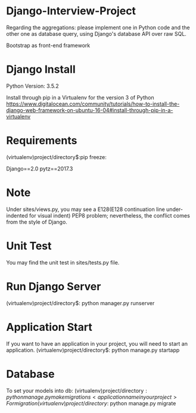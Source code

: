 # Django-Interview-Project
Regarding the aggregations: please implement one in Python code and the other one as database query, using Django's database API over raw SQL.

Bootstrap as front-end framework

# Django Install
Python Version: 3.5.2

Install through pip in a Virtualenv for the version 3 of Python <https://www.digitalocean.com/community/tutorials/how-to-install-the-django-web-framework-on-ubuntu-16-04#install-through-pip-in-a-virtualenv>


# Requirements
(virtualenv)project/directory$:pip freeze:

Django==2.0
pytz==2017.3

# Note
Under sites/views.py, you may see a E128(E128 continuation line under-indented for visual indent) PEP8 problem; nevertheless, the conflict comes from the style of Django.

# Unit Test

You may find the unit test in sites/tests.py file.

# Run Django Server
(virtualenv)project/directory$: python manager.py runserver

# Application Start
If you want to have an application in your project, you will need to start an application.
(virtualenv)project/directory$: python manage.py startapp <application name that you want>

# Database
To set your models into db:
(virtualenv)project/directory$: python manage.py makemigrations <application name in your project>
For migration
(virtualenv)project/directory$: python manage.py migrate <application name in your project>
